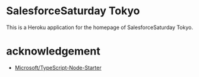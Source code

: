 # SalesforceSaturday Tokyo

This is a Heroku application for the homepage of SalesforceSaturday Tokyo.

# acknowledgement

- [Microsoft/TypeScript-Node-Starter](https://github.com/Microsoft/TypeScript-Node-Starter)
